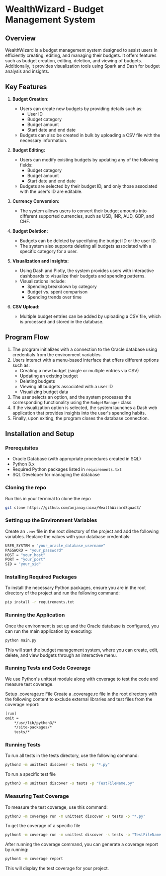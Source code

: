 # WealthWizard - Budget Management System

## Overview

WealthWizard is a budget management system designed to assist users in efficiently creating, editing, and managing their budgets. It offers features such as budget creation, editing, deletion, and viewing of budgets. Additionally, it provides visualization tools using Spark and Dash for budget analysis and insights.

## Key Features

1. **Budget Creation:**
   - Users can create new budgets by providing details such as:
     - User ID
     - Budget category
     - Budget amount
     - Start date and end date
   - Budgets can also be created in bulk by uploading a CSV file with the necessary information.

2. **Budget Editing:**
   - Users can modify existing budgets by updating any of the following fields:
     - Budget category
     - Budget amount
     - Start date and end date
   - Budgets are selected by their budget ID, and only those associated with the user's ID are editable.

3. **Currency Conversion:**
   - The system allows users to convert their budget amounts into different supported currencies, such as USD, INR, AUD, GBP, and CHF.

4. **Budget Deletion:**
   - Budgets can be deleted by specifying the budget ID or the user ID.
   - The system also supports deleting all budgets associated with a specific category for a user.

5. **Visualization and Insights:**
   - Using Dash and Plotly, the system provides users with interactive dashboards to visualize their budgets and spending patterns.
   - Visualizations include:
     - Spending breakdown by category
     - Budget vs. spent comparison
     - Spending trends over time

6. **CSV Upload:**
   - Multiple budget entries can be added by uploading a CSV file, which is processed and stored in the database.

## Program Flow

1. The program initializes with a connection to the Oracle database using credentials from the environment variables.
2. Users interact with a menu-based interface that offers different options such as:
   - Creating a new budget (single or multiple entries via CSV)
   - Updating an existing budget
   - Deleting budgets
   - Viewing all budgets associated with a user ID
   - Visualizing budget data
3. The user selects an option, and the system processes the corresponding functionality using the `BudgetManager` class.
4. If the visualization option is selected, the system launches a Dash web application that provides insights into the user's spending habits.
5. Finally, upon exiting, the program closes the database connection.

## Installation and Setup

### Prerequisites
- Oracle Database (with appropriate procedures created in SQL)
- Python 3.x
- Required Python packages listed in `requirements.txt`
- SQL Developer for managing the database

### Cloning the repo 
Run this in your terminal to clone the repo 
```bash
git clone https://github.com/anjanayraina/WealthWizardSquad3/
```
### Setting up the Environment Variables
Create an `.env` file in the root directory of the project and add the following variables. Replace the values with your database credentials:

```bash
USER_SYSTEM = "your_oracle_database_username"
PASSWORD = "your_password"
HOST = "your_host"
PORT = "your_port"
SID = "your_sid"
```

### Installing Required Packages

To install the necessary Python packages, ensure you are in the root directory of the project and run the following command:

```bash
pip install -r requirements.txt
```

### Running the Application
Once the environment is set up and the Oracle database is configured, you can run the main application by executing:

```bash
python main.py
```

This will start the budget management system, where you can create, edit, delete, and view budgets through an interactive menu.

### Running Tests and Code Coverage
We use Python's unittest module along with coverage to test the code and measure test coverage.

Setup .coverage.rc File
Create a .coverage.rc file in the root directory with the following content to exclude external libraries and test files from the coverage report:

```bash
[run]
omit =
    */usr/lib/python3/*
    */site-packages/*
    tests/*
```
### Running Tests
To run all tests in the tests directory, use the following command:

```bash
python3 -m unittest discover -s tests -p "*.py"
```
To run a specific test file 
```bash
python3 -m unittest discover -s tests -p "TestFileName.py"
```
### Measuring Test Coverage
To measure the test coverage, use this command:

```bash
python3 -m coverage run -m unittest discover -s tests -p "*.py"
```
To get the coverage of a specific file  
```bash
python3 -m coverage run -m unittest discover -s tests -p "TestFileName.py"
```
After running the coverage command, you can generate a coverage report by running:

```bash
python3 -m coverage report
```
This will display the test coverage for your project.


